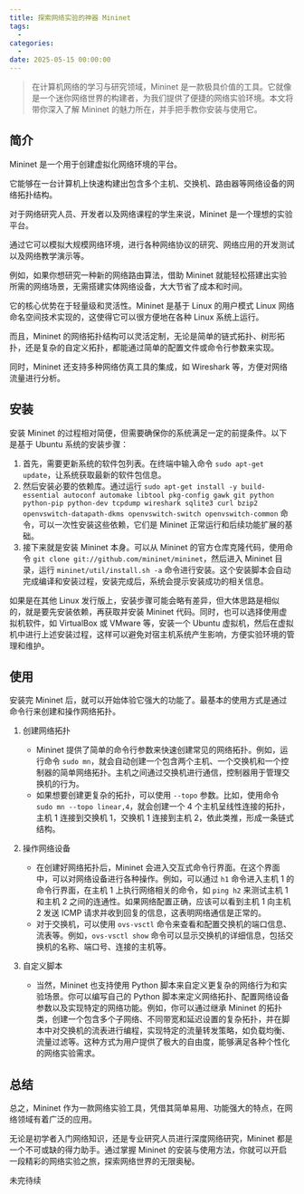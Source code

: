 ```yaml
---
title: 探索网络实验的神器 Mininet
tags:
  - 
categories:
  - 
date: 2025-05-15 00:00:00
---
```


> 在计算机网络的学习与研究领域，Mininet 是一款极具价值的工具。它就像是一个迷你网络世界的构建者，为我们提供了便捷的网络实验环境。本文将带你深入了解 Mininet 的魅力所在，并手把手教你安装与使用它。

<!-- more -->

## 简介

Mininet 是一个用于创建虚拟化网络环境的平台。

它能够在一台计算机上快速构建出包含多个主机、交换机、路由器等网络设备的网络拓扑结构。

对于网络研究人员、开发者以及网络课程的学生来说，Mininet 是一个理想的实验平台。

通过它可以模拟大规模网络环境，进行各种网络协议的研究、网络应用的开发测试以及网络教学演示等。

例如，如果你想研究一种新的网络路由算法，借助 Mininet 就能轻松搭建出实验所需的网络场景，无需搭建实体网络设备，大大节省了成本和时间。

它的核心优势在于轻量级和灵活性。Mininet 是基于 Linux 的用户模式 Linux 网络命名空间技术实现的，这使得它可以很方便地在各种 Linux 系统上运行。

而且，Mininet 的网络拓扑结构可以灵活定制，无论是简单的链式拓扑、树形拓扑，还是复杂的自定义拓扑，都能通过简单的配置文件或命令行参数来实现。

同时，Mininet 还支持多种网络仿真工具的集成，如 Wireshark 等，方便对网络流量进行分析。

## 安装

安装 Mininet 的过程相对简便，但需要确保你的系统满足一定的前提条件。以下是基于 Ubuntu 系统的安装步骤：

  1. 首先，需要更新系统的软件包列表。在终端中输入命令 `sudo apt-get update`，让系统获取最新的软件包信息。
  2. 然后安装必要的依赖库。通过运行 `sudo apt-get install -y build-essential autoconf automake libtool pkg-config gawk git python python-pip python-dev tcpdump wireshark sqlite3 curl bzip2 openvswitch-datapath-dkms openvswitch-switch openvswitch-common` 命令，可以一次性安装这些依赖，它们是 Mininet 正常运行和后续功能扩展的基础。
  3. 接下来就是安装 Mininet 本身。可以从 Mininet 的官方仓库克隆代码，使用命令 `git clone git://github.com/mininet/mininet`，然后进入 Mininet 目录，运行 `mininet/util/install.sh -a` 命令进行安装。这个安装脚本会自动完成编译和安装过程，安装完成后，系统会提示安装成功的相关信息。

如果是在其他 Linux 发行版上，安装步骤可能会略有差异，但大体思路是相似的，就是要先安装依赖，再获取并安装 Mininet 代码。同时，也可以选择使用虚拟机软件，如 VirtualBox 或 VMware 等，安装一个 Ubuntu 虚拟机，然后在虚拟机中进行上述安装过程，这样可以避免对宿主机系统产生影响，方便实验环境的管理和维护。

## 使用

安装完 Mininet 后，就可以开始体验它强大的功能了。最基本的使用方式是通过命令行来创建和操作网络拓扑。

  1. 创建网络拓扑
     * Mininet 提供了简单的命令行参数来快速创建常见的网络拓扑。例如，运行命令 `sudo mn`，就会自动创建一个包含两个主机、一个交换机和一个控制器的简单网络拓扑。主机之间通过交换机进行通信，控制器用于管理交换机的行为。
     * 如果想要创建更复杂的拓扑，可以使用 `--topo` 参数。比如，使用命令 `sudo mn --topo linear,4`，就会创建一个 4 个主机呈线性连接的拓扑，主机 1 连接到交换机 1，交换机 1 连接到主机 2，依此类推，形成一条链式结构。

  2. 操作网络设备
     * 在创建好网络拓扑后，Mininet 会进入交互式命令行界面。在这个界面中，可以对网络设备进行各种操作。例如，可以通过 `h1` 命令进入主机 1 的命令行界面，在主机 1 上执行网络相关的命令，如 `ping h2` 来测试主机 1 和主机 2 之间的连通性。如果网络配置正确，应该可以看到主机 1 向主机 2 发送 ICMP 请求并收到回复的信息，这表明网络通信是正常的。
     * 对于交换机，可以使用 `ovs-vsctl` 命令来查看和配置交换机的端口信息、流表等。例如，`ovs-vsctl show` 命令可以显示交换机的详细信息，包括交换机的名称、端口号、连接的主机等。

  3. 自定义脚本
     * 当然，Mininet 也支持使用 Python 脚本来自定义更复杂的网络行为和实验场景。你可以编写自己的 Python 脚本来定义网络拓扑、配置网络设备参数以及实现特定的网络功能。例如，你可以通过继承 Mininet 的拓扑类，创建一个包含多个子网络、不同带宽和延迟设置的复杂拓扑，并在脚本中对交换机的流表进行编程，实现特定的流量转发策略，如负载均衡、流量过滤等。这种方式为用户提供了极大的自由度，能够满足各种个性化的网络实验需求。

## 总结

总之，Mininet 作为一款网络实验工具，凭借其简单易用、功能强大的特点，在网络领域有着广泛的应用。

无论是初学者入门网络知识，还是专业研究人员进行深度网络研究，Mininet 都是一个不可或缺的得力助手。通过掌握 Mininet 的安装与使用方法，你就可以开启一段精彩的网络实验之旅，探索网络世界的无限奥秘。

未完待续